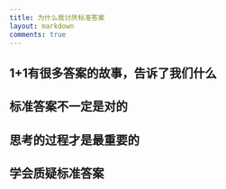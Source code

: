 ```yaml
---
title: 为什么我讨厌标准答案
layout: markdown
comments: true
---
```


## 1+1有很多答案的故事，告诉了我们什么

## 标准答案不一定是对的

## 思考的过程才是最重要的

## 学会质疑标准答案
